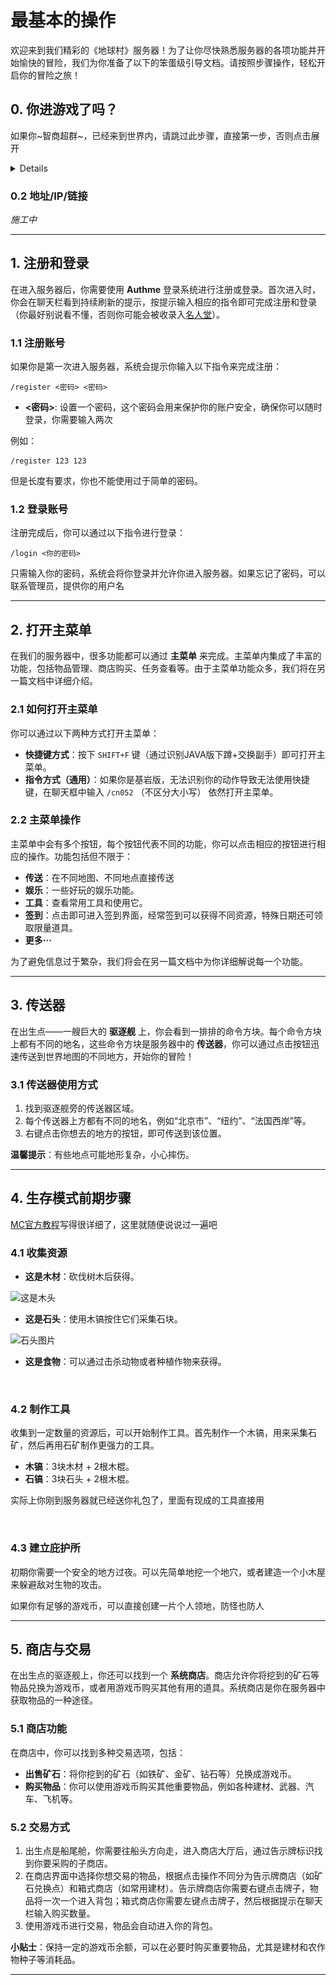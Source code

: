 # 最基本的操作

欢迎来到我们精彩的《地球村》服务器！为了让你尽快熟悉服务器的各项功能并开始愉快的冒险，我们为你准备了以下的笨蛋级引导文档。请按照步骤操作，轻松开启你的冒险之旅！

## 0. 你进游戏了吗？

如果你~智商超群~，已经来到世界内，请跳过此步骤，直接第一步，否则点击展开

<details>

### 0.1 客户端

**你可以选择自己的客户端，可以不带我们的MOD进入（仅能访问原版部分，有时候会出现奇奇怪怪的BUG，不建议）**

*什么？你连客户端是什么都不知道*

这是PCL2
![](/others/基础/这是PCL2.png)

这是下载栏目

![](/others/基础/下载栏目.png)

这下看懂了吗？

![](/others/基础/这下看懂了吗.png)

这下懂了吧？？

![](/others/基础/这下懂了吧.png)

这下全懂了吧？？！

![](/others/基础/这下全懂了吧.png)

点它就可以启动游戏！

![](/others/基础/启动游戏.png)

**还有一个更简便的方法**

*~TMD怎么不早说~*

直接下载已经配好的[整合包](https://www.123pan.com/s/WiuUVv-KNG0H.html)

没错就是它！点进去

![](/others/基础/整合包1.png)

这里开始是智力检测点，我期望你能通过

![](/others/基础/整合包2.png)

</details>

### 0.2 地址/IP/链接

*施工中*

---

## 1. 注册和登录

在进入服务器后，你需要使用 **Authme** 登录系统进行注册或登录。首次进入时，你会在聊天栏看到持续刷新的提示，按提示输入相应的指令即可完成注册和登录（你最好别说看不懂，否则你可能会被收录入[名人堂](http://lezi.earthvillage.top)）。

### 1.1 注册账号

如果你是第一次进入服务器，系统会提示你输入以下指令来完成注册：

```plaintext
/register <密码> <密码>
```

- **<密码>**: 设置一个密码，这个密码会用来保护你的账户安全，确保你可以随时登录，你需要输入两次

例如：

```plaintext
/register 123 123
```

但是长度有要求，你也不能使用过于简单的密码。

### 1.2 登录账号

注册完成后，你可以通过以下指令进行登录：

```plaintext
/login <你的密码>
```

只需输入你的密码，系统会将你登录并允许你进入服务器。如果忘记了密码，可以联系管理员，提供你的用户名

---

## 2. 打开主菜单

在我们的服务器中，很多功能都可以通过 **主菜单** 来完成。主菜单内集成了丰富的功能，包括物品管理、商店购买、任务查看等。由于主菜单功能众多，我们将在另一篇文档中详细介绍。

### 2.1 如何打开主菜单

你可以通过以下两种方式打开主菜单：

- **快捷键方式**：按下 `SHIFT+F` 键（通过识别JAVA版下蹲+交换副手）即可打开主菜单。
- **指令方式（通用）**：如果你是基岩版，无法识别你的动作导致无法使用快捷键，在聊天框中输入 `/cn052` （不区分大小写） 依然打开主菜单。

### 2.2 主菜单操作

主菜单中会有多个按钮，每个按钮代表不同的功能，你可以点击相应的按钮进行相应的操作。功能包括但不限于：

- **传送**：在不同地图、不同地点直接传送
- **娱乐**：一些好玩的娱乐功能。
- **工具**：查看常用工具和使用它。
- **签到**：点击即可进入签到界面，经常签到可以获得不同资源，特殊日期还可领取限量道具。
- **更多···**

为了避免信息过于繁杂，我们将会在另一篇文档中为你详细解说每一个功能。

---

## 3. 传送器

在出生点——一艘巨大的 **驱逐舰** 上，你会看到一排排的命令方块。每个命令方块上都有不同的地名，这些命令方块是服务器中的 **传送器**，你可以通过点击按钮迅速传送到世界地图的不同地方，开始你的冒险！

### 3.1 传送器使用方式

1. 找到驱逐舰旁的传送器区域。
2. 每个传送器上方都有不同的地名，例如“北京市”、“纽约”、“法国西岸”等。
3. 右键点击你想去的地方的按钮，即可传送到该位置。

**温馨提示**：有些地点可能地形复杂，小心摔伤。

---

## 4. 生存模式前期步骤

[MC官方教程](https://zh.minecraft.wiki/w/%E6%95%99%E7%A8%8B)写得很详细了，这里就随便说说过一遍吧

### 4.1 收集资源


- **这是木材**：砍伐树木后获得。

![这是木头]()

- **这是石头**：使用木镐按住它们采集石块。

![石头图片]()

- **这是食物**：可以通过击杀动物或者种植作物来获得。

![]()

### 4.2 制作工具

收集到一定数量的资源后，可以开始制作工具。首先制作一个木镐，用来采集石矿，然后再用石矿制作更强力的工具。

- **木镐**：3块木材 + 2根木棍。
- **石镐**：3块石头 + 2根木棍。

实际上你刚到服务器就已经送你礼包了，里面有现成的工具直接用

![]()

### 4.3 建立庇护所

初期你需要一个安全的地方过夜。可以先简单地挖一个地穴，或者建造一个小木屋来躲避敌对生物的攻击。

如果你有足够的游戏币，可以直接创建一片个人领地，防怪也防人


---

## 5. 商店与交易

在出生点的驱逐舰上，你还可以找到一个 **系统商店**。商店允许你将挖到的矿石等物品兑换为游戏币，或者用游戏币购买其他有用的道具。系统商店是你在服务器中获取物品的一种途径。

### 5.1 商店功能

在商店中，你可以找到多种交易选项，包括：

- **出售矿石**：将你挖到的矿石（如铁矿、金矿、钻石等）兑换成游戏币。
- **购买物品**：你可以使用游戏币购买其他重要物品，例如各种建材、武器、汽车、飞机等。

### 5.2 交易方式

1. 出生点是船尾舱，你需要往船头方向走，进入商店大厅后，通过告示牌标识找到你要采购的子商店。
2. 在商店界面中选择你想交易的物品，根据点击操作不同分为告示牌商店（如矿石兑换点）和箱式商店（如常用建材）。告示牌商店你需要右键点击牌子，物品将一次一个进入背包；箱式商店你需要左键点击牌子，然后根据提示在聊天栏输入购买数量。
3. 使用游戏币进行交易，物品会自动进入你的背包。

**小贴士**：保持一定的游戏币余额，可以在必要时购买重要物品，尤其是建材和农作物种子等消耗品。

---


